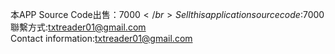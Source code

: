 本APP Source Code出售：$7000 </br>
Sell this application source code:$7000 </br>
聯繫方式:txtreader01@gmail.com </br>
Contact information:txtreader01@gmail.com

